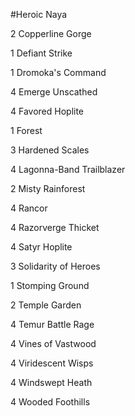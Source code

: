 #Heroic Naya

2 Copperline Gorge

1 Defiant Strike

1 Dromoka's Command

4 Emerge Unscathed

4 Favored Hoplite

1 Forest

3 Hardened Scales

4 Lagonna-Band Trailblazer

2 Misty Rainforest

4 Rancor

4 Razorverge Thicket

4 Satyr Hoplite

3 Solidarity of Heroes

1 Stomping Ground

2 Temple Garden

4 Temur Battle Rage

4 Vines of Vastwood

4 Viridescent Wisps

4 Windswept Heath

4 Wooded Foothills
